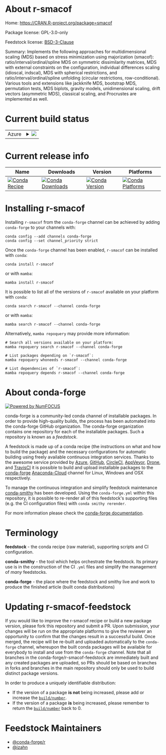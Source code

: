 About r-smacof
==============

Home: https://CRAN.R-project.org/package=smacof

Package license: GPL-3.0-only

Feedstock license: [BSD-3-Clause](https://github.com/conda-forge/r-smacof-feedstock/blob/main/LICENSE.txt)

Summary: Implements the following approaches for multidimensional scaling (MDS) based on stress minimization using majorization (smacof): ratio/interval/ordinal/spline MDS on symmetric dissimilarity matrices, MDS with external constraints on the configuration, individual differences scaling (idioscal, indscal), MDS with spherical restrictions, and ratio/interval/ordinal/spline unfolding (circular restrictions, row-conditional). Various tools and extensions like jackknife MDS, bootstrap MDS, permutation tests, MDS biplots, gravity models, unidimensional scaling, drift vectors (asymmetric MDS), classical scaling, and Procrustes are implemented as well.

Current build status
====================


<table>
    
  <tr>
    <td>Azure</td>
    <td>
      <details>
        <summary>
          <a href="https://dev.azure.com/conda-forge/feedstock-builds/_build/latest?definitionId=13386&branchName=main">
            <img src="https://dev.azure.com/conda-forge/feedstock-builds/_apis/build/status/r-smacof-feedstock?branchName=main">
          </a>
        </summary>
        <table>
          <thead><tr><th>Variant</th><th>Status</th></tr></thead>
          <tbody><tr>
              <td>linux_64_r_base4.1</td>
              <td>
                <a href="https://dev.azure.com/conda-forge/feedstock-builds/_build/latest?definitionId=13386&branchName=main">
                  <img src="https://dev.azure.com/conda-forge/feedstock-builds/_apis/build/status/r-smacof-feedstock?branchName=main&jobName=linux&configuration=linux_64_r_base4.1" alt="variant">
                </a>
              </td>
            </tr><tr>
              <td>linux_64_r_base4.2</td>
              <td>
                <a href="https://dev.azure.com/conda-forge/feedstock-builds/_build/latest?definitionId=13386&branchName=main">
                  <img src="https://dev.azure.com/conda-forge/feedstock-builds/_apis/build/status/r-smacof-feedstock?branchName=main&jobName=linux&configuration=linux_64_r_base4.2" alt="variant">
                </a>
              </td>
            </tr><tr>
              <td>osx_64_r_base4.1</td>
              <td>
                <a href="https://dev.azure.com/conda-forge/feedstock-builds/_build/latest?definitionId=13386&branchName=main">
                  <img src="https://dev.azure.com/conda-forge/feedstock-builds/_apis/build/status/r-smacof-feedstock?branchName=main&jobName=osx&configuration=osx_64_r_base4.1" alt="variant">
                </a>
              </td>
            </tr><tr>
              <td>osx_64_r_base4.2</td>
              <td>
                <a href="https://dev.azure.com/conda-forge/feedstock-builds/_build/latest?definitionId=13386&branchName=main">
                  <img src="https://dev.azure.com/conda-forge/feedstock-builds/_apis/build/status/r-smacof-feedstock?branchName=main&jobName=osx&configuration=osx_64_r_base4.2" alt="variant">
                </a>
              </td>
            </tr><tr>
              <td>win_64</td>
              <td>
                <a href="https://dev.azure.com/conda-forge/feedstock-builds/_build/latest?definitionId=13386&branchName=main">
                  <img src="https://dev.azure.com/conda-forge/feedstock-builds/_apis/build/status/r-smacof-feedstock?branchName=main&jobName=win&configuration=win_64_" alt="variant">
                </a>
              </td>
            </tr>
          </tbody>
        </table>
      </details>
    </td>
  </tr>
</table>

Current release info
====================

| Name | Downloads | Version | Platforms |
| --- | --- | --- | --- |
| [![Conda Recipe](https://img.shields.io/badge/recipe-r--smacof-green.svg)](https://anaconda.org/conda-forge/r-smacof) | [![Conda Downloads](https://img.shields.io/conda/dn/conda-forge/r-smacof.svg)](https://anaconda.org/conda-forge/r-smacof) | [![Conda Version](https://img.shields.io/conda/vn/conda-forge/r-smacof.svg)](https://anaconda.org/conda-forge/r-smacof) | [![Conda Platforms](https://img.shields.io/conda/pn/conda-forge/r-smacof.svg)](https://anaconda.org/conda-forge/r-smacof) |

Installing r-smacof
===================

Installing `r-smacof` from the `conda-forge` channel can be achieved by adding `conda-forge` to your channels with:

```
conda config --add channels conda-forge
conda config --set channel_priority strict
```

Once the `conda-forge` channel has been enabled, `r-smacof` can be installed with `conda`:

```
conda install r-smacof
```

or with `mamba`:

```
mamba install r-smacof
```

It is possible to list all of the versions of `r-smacof` available on your platform with `conda`:

```
conda search r-smacof --channel conda-forge
```

or with `mamba`:

```
mamba search r-smacof --channel conda-forge
```

Alternatively, `mamba repoquery` may provide more information:

```
# Search all versions available on your platform:
mamba repoquery search r-smacof --channel conda-forge

# List packages depending on `r-smacof`:
mamba repoquery whoneeds r-smacof --channel conda-forge

# List dependencies of `r-smacof`:
mamba repoquery depends r-smacof --channel conda-forge
```


About conda-forge
=================

[![Powered by
NumFOCUS](https://img.shields.io/badge/powered%20by-NumFOCUS-orange.svg?style=flat&colorA=E1523D&colorB=007D8A)](https://numfocus.org)

conda-forge is a community-led conda channel of installable packages.
In order to provide high-quality builds, the process has been automated into the
conda-forge GitHub organization. The conda-forge organization contains one repository
for each of the installable packages. Such a repository is known as a *feedstock*.

A feedstock is made up of a conda recipe (the instructions on what and how to build
the package) and the necessary configurations for automatic building using freely
available continuous integration services. Thanks to the awesome service provided by
[Azure](https://azure.microsoft.com/en-us/services/devops/), [GitHub](https://github.com/),
[CircleCI](https://circleci.com/), [AppVeyor](https://www.appveyor.com/),
[Drone](https://cloud.drone.io/welcome), and [TravisCI](https://travis-ci.com/)
it is possible to build and upload installable packages to the
[conda-forge](https://anaconda.org/conda-forge) [Anaconda-Cloud](https://anaconda.org/)
channel for Linux, Windows and OSX respectively.

To manage the continuous integration and simplify feedstock maintenance
[conda-smithy](https://github.com/conda-forge/conda-smithy) has been developed.
Using the ``conda-forge.yml`` within this repository, it is possible to re-render all of
this feedstock's supporting files (e.g. the CI configuration files) with ``conda smithy rerender``.

For more information please check the [conda-forge documentation](https://conda-forge.org/docs/).

Terminology
===========

**feedstock** - the conda recipe (raw material), supporting scripts and CI configuration.

**conda-smithy** - the tool which helps orchestrate the feedstock.
                   Its primary use is in the construction of the CI ``.yml`` files
                   and simplify the management of *many* feedstocks.

**conda-forge** - the place where the feedstock and smithy live and work to
                  produce the finished article (built conda distributions)


Updating r-smacof-feedstock
===========================

If you would like to improve the r-smacof recipe or build a new
package version, please fork this repository and submit a PR. Upon submission,
your changes will be run on the appropriate platforms to give the reviewer an
opportunity to confirm that the changes result in a successful build. Once
merged, the recipe will be re-built and uploaded automatically to the
`conda-forge` channel, whereupon the built conda packages will be available for
everybody to install and use from the `conda-forge` channel.
Note that all branches in the conda-forge/r-smacof-feedstock are
immediately built and any created packages are uploaded, so PRs should be based
on branches in forks and branches in the main repository should only be used to
build distinct package versions.

In order to produce a uniquely identifiable distribution:
 * If the version of a package **is not** being increased, please add or increase
   the [``build/number``](https://docs.conda.io/projects/conda-build/en/latest/resources/define-metadata.html#build-number-and-string).
 * If the version of a package **is** being increased, please remember to return
   the [``build/number``](https://docs.conda.io/projects/conda-build/en/latest/resources/define-metadata.html#build-number-and-string)
   back to 0.

Feedstock Maintainers
=====================

* [@conda-forge/r](https://github.com/conda-forge/r/)
* [@izahn](https://github.com/izahn/)

